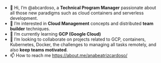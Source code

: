 - 👋 Hi, I’m @abcardoso, a **Technical Program Manager** passionate about all those new paradigms such as cloud containers and serverless development.
- 👀 I’m interested in **Cloud Management** concepts and distributed **team builder** techniques. 
- 🌱 I’m currently learning **GCP (Google Cloud)**
- 💞️ I’m looking to collaborate on projects related to GCP, containers, Kubernetes, Docker, the challenges to managing all tasks remotely, and also **keep teams motivated**.
- 📫 How to reach me https://about.me/anabeatrizcardoso/

<!---
abcardoso/abcardoso is a ✨ special ✨ repository because its `README.md` (this file) appears on your GitHub profile.
You can click the Preview link to take a look at your changes.
--->

